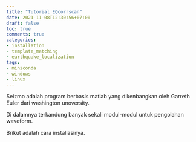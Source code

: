 ```yaml
---
title: "Tutorial EQcorrscan"
date: 2021-11-08T12:30:56+07:00
draft: false
toc: true
comments: true
categories:
- installation
- template_matching
- earthquake_localization
tags:
- miniconda
- windows
- linux
---
```

Seizmo adalah program berbasis matlab yang dikenbangkan oleh Garreth Euler dari washington unoversity.

Di dalamnya terkandung banyak sekali modul-modul untuk pengolahan waveform.

Brikut adalah cara installasinya.
